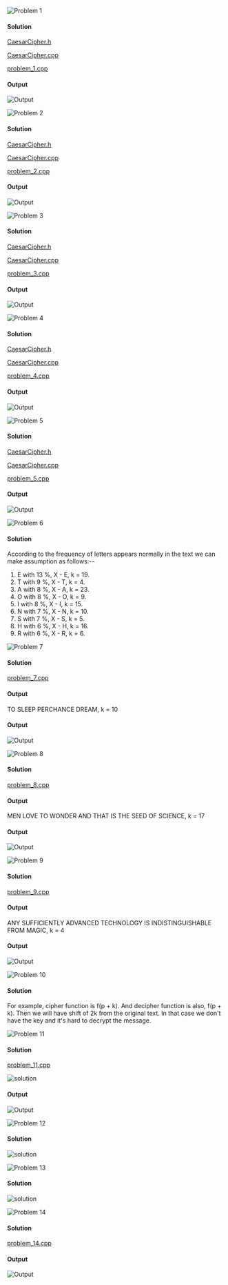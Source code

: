 ![Problem 1](https://github.com/cpp-rakesh/DiscreteMathematicsAndItsApplications/blob/master/Chapter_4_Number_Theory_And_Cryptography/4.6_Cryptography/Exercises/repo/problem_1.jpg)

#### Solution

[CaesarCipher.h](https://github.com/cpp-rakesh/DiscreteMathematicsAndItsApplications/blob/master/Chapter_4_Number_Theory_And_Cryptography/4.6_Cryptography/Exercises/repo/CaesarCipher.h)

[CaesarCipher.cpp](https://github.com/cpp-rakesh/DiscreteMathematicsAndItsApplications/blob/master/Chapter_4_Number_Theory_And_Cryptography/4.6_Cryptography/Exercises/repo/CaesarCipher.cpp)

[problem_1.cpp](https://github.com/cpp-rakesh/DiscreteMathematicsAndItsApplications/blob/master/Chapter_4_Number_Theory_And_Cryptography/4.6_Cryptography/Exercises/repo/problem_1.cpp)

#### Output
![Output](https://github.com/cpp-rakesh/DiscreteMathematicsAndItsApplications/blob/master/Chapter_4_Number_Theory_And_Cryptography/4.6_Cryptography/Exercises/repo/output_1.jpg)


![Problem 2](https://github.com/cpp-rakesh/DiscreteMathematicsAndItsApplications/blob/master/Chapter_4_Number_Theory_And_Cryptography/4.6_Cryptography/Exercises/repo/problem_2.jpg)

#### Solution

[CaesarCipher.h](https://github.com/cpp-rakesh/DiscreteMathematicsAndItsApplications/blob/master/Chapter_4_Number_Theory_And_Cryptography/4.6_Cryptography/Exercises/repo/CaesarCipher.h)

[CaesarCipher.cpp](https://github.com/cpp-rakesh/DiscreteMathematicsAndItsApplications/blob/master/Chapter_4_Number_Theory_And_Cryptography/4.6_Cryptography/Exercises/repo/CaesarCipher.cpp)

[problem_2.cpp](https://github.com/cpp-rakesh/DiscreteMathematicsAndItsApplications/blob/master/Chapter_4_Number_Theory_And_Cryptography/4.6_Cryptography/Exercises/repo/problem_2.cpp)

#### Output
![Output](https://github.com/cpp-rakesh/DiscreteMathematicsAndItsApplications/blob/master/Chapter_4_Number_Theory_And_Cryptography/4.6_Cryptography/Exercises/repo/output_2.jpg)


![Problem 3](https://github.com/cpp-rakesh/DiscreteMathematicsAndItsApplications/blob/master/Chapter_4_Number_Theory_And_Cryptography/4.6_Cryptography/Exercises/repo/problem_3.jpg)

#### Solution

[CaesarCipher.h](https://github.com/cpp-rakesh/DiscreteMathematicsAndItsApplications/blob/master/Chapter_4_Number_Theory_And_Cryptography/4.6_Cryptography/Exercises/repo/CaesarCipher.h)

[CaesarCipher.cpp](https://github.com/cpp-rakesh/DiscreteMathematicsAndItsApplications/blob/master/Chapter_4_Number_Theory_And_Cryptography/4.6_Cryptography/Exercises/repo/CaesarCipher.cpp)

[problem_3.cpp](https://github.com/cpp-rakesh/DiscreteMathematicsAndItsApplications/blob/master/Chapter_4_Number_Theory_And_Cryptography/4.6_Cryptography/Exercises/repo/problem_3.cpp)

#### Output
![Output](https://github.com/cpp-rakesh/DiscreteMathematicsAndItsApplications/blob/master/Chapter_4_Number_Theory_And_Cryptography/4.6_Cryptography/Exercises/repo/output_3.jpg)



![Problem 4](https://github.com/cpp-rakesh/DiscreteMathematicsAndItsApplications/blob/master/Chapter_4_Number_Theory_And_Cryptography/4.6_Cryptography/Exercises/repo/problem_4.jpg)

#### Solution

[CaesarCipher.h](https://github.com/cpp-rakesh/DiscreteMathematicsAndItsApplications/blob/master/Chapter_4_Number_Theory_And_Cryptography/4.6_Cryptography/Exercises/repo/CaesarCipher.h)

[CaesarCipher.cpp](https://github.com/cpp-rakesh/DiscreteMathematicsAndItsApplications/blob/master/Chapter_4_Number_Theory_And_Cryptography/4.6_Cryptography/Exercises/repo/CaesarCipher.cpp)

[problem_4.cpp](https://github.com/cpp-rakesh/DiscreteMathematicsAndItsApplications/blob/master/Chapter_4_Number_Theory_And_Cryptography/4.6_Cryptography/Exercises/repo/problem_4.cpp)

#### Output
![Output](https://github.com/cpp-rakesh/DiscreteMathematicsAndItsApplications/blob/master/Chapter_4_Number_Theory_And_Cryptography/4.6_Cryptography/Exercises/repo/output_4.jpg)


![Problem 5](https://github.com/cpp-rakesh/DiscreteMathematicsAndItsApplications/blob/master/Chapter_4_Number_Theory_And_Cryptography/4.6_Cryptography/Exercises/repo/problem_5.jpg)

#### Solution

[CaesarCipher.h](https://github.com/cpp-rakesh/DiscreteMathematicsAndItsApplications/blob/master/Chapter_4_Number_Theory_And_Cryptography/4.6_Cryptography/Exercises/repo/CaesarCipher.h)

[CaesarCipher.cpp](https://github.com/cpp-rakesh/DiscreteMathematicsAndItsApplications/blob/master/Chapter_4_Number_Theory_And_Cryptography/4.6_Cryptography/Exercises/repo/CaesarCipher.cpp)

[problem_5.cpp](https://github.com/cpp-rakesh/DiscreteMathematicsAndItsApplications/blob/master/Chapter_4_Number_Theory_And_Cryptography/4.6_Cryptography/Exercises/repo/problem_5.cpp)

#### Output
![Output](https://github.com/cpp-rakesh/DiscreteMathematicsAndItsApplications/blob/master/Chapter_4_Number_Theory_And_Cryptography/4.6_Cryptography/Exercises/repo/output_5.jpg)


![Problem 6](https://github.com/cpp-rakesh/DiscreteMathematicsAndItsApplications/blob/master/Chapter_4_Number_Theory_And_Cryptography/4.6_Cryptography/Exercises/repo/problem_6.jpg)

#### Solution
According to the frequency of letters appears normally in the text we can make assumption as follows:--
1. E with 13 %, X - E, k = 19.
2. T with  9 %, X - T, k =  4.
3. A with  8 %, X - A, k = 23.
4. O with  8 %, X - O, k =  9.
5. I with  8 %, X - I, k = 15.
6. N with  7 %, X - N, k = 10.
7. S with  7 %, X - S, k =  5.
8. H with  6 %, X - H, k = 16.
9. R with  6 %, X - R, k =  6.


![Problem 7](https://github.com/cpp-rakesh/DiscreteMathematicsAndItsApplications/blob/master/Chapter_4_Number_Theory_And_Cryptography/4.6_Cryptography/Exercises/repo/problem_7.jpg)

#### Solution
[problem_7.cpp](https://github.com/cpp-rakesh/DiscreteMathematicsAndItsApplications/blob/master/Chapter_4_Number_Theory_And_Cryptography/4.6_Cryptography/Exercises/repo/problem_7.cpp)

#### Output
TO SLEEP PERCHANCE DREAM, k = 10

#### Output
![Output](https://github.com/cpp-rakesh/DiscreteMathematicsAndItsApplications/blob/master/Chapter_4_Number_Theory_And_Cryptography/4.6_Cryptography/Exercises/repo/output_7.jpg)


![Problem 8](https://github.com/cpp-rakesh/DiscreteMathematicsAndItsApplications/blob/master/Chapter_4_Number_Theory_And_Cryptography/4.6_Cryptography/Exercises/repo/problem_8.jpg)

#### Solution
[problem_8.cpp](https://github.com/cpp-rakesh/DiscreteMathematicsAndItsApplications/blob/master/Chapter_4_Number_Theory_And_Cryptography/4.6_Cryptography/Exercises/repo/problem_8.cpp)

#### Output
MEN LOVE TO WONDER AND THAT IS THE SEED OF SCIENCE, k = 17

#### Output
![Output](https://github.com/cpp-rakesh/DiscreteMathematicsAndItsApplications/blob/master/Chapter_4_Number_Theory_And_Cryptography/4.6_Cryptography/Exercises/repo/output_8.jpg)


![Problem 9](https://github.com/cpp-rakesh/DiscreteMathematicsAndItsApplications/blob/master/Chapter_4_Number_Theory_And_Cryptography/4.6_Cryptography/Exercises/repo/problem_9.jpg)

#### Solution
[problem_9.cpp](https://github.com/cpp-rakesh/DiscreteMathematicsAndItsApplications/blob/master/Chapter_4_Number_Theory_And_Cryptography/4.6_Cryptography/Exercises/repo/problem_9.cpp)

#### Output
ANY SUFFICIENTLY ADVANCED TECHNOLOGY IS INDISTINGUISHABLE FROM MAGIC, k = 4

#### Output
![Output](https://github.com/cpp-rakesh/DiscreteMathematicsAndItsApplications/blob/master/Chapter_4_Number_Theory_And_Cryptography/4.6_Cryptography/Exercises/repo/output_9.jpg)


![Problem 10](https://github.com/cpp-rakesh/DiscreteMathematicsAndItsApplications/blob/master/Chapter_4_Number_Theory_And_Cryptography/4.6_Cryptography/Exercises/repo/problem_10.jpg)

#### Solution
For example, cipher function is f(p + k).
And decipher function is also,  f(p + k).
Then we will have shift of 2k from the original text. In that case we don't have the key and it's hard to decrypt the message.


![Problem 11](https://github.com/cpp-rakesh/DiscreteMathematicsAndItsApplications/blob/master/Chapter_4_Number_Theory_And_Cryptography/4.6_Cryptography/Exercises/repo/problem_11.jpg)

#### Solution
[problem_11.cpp](https://github.com/cpp-rakesh/DiscreteMathematicsAndItsApplications/blob/master/Chapter_4_Number_Theory_And_Cryptography/4.6_Cryptography/Exercises/repo/problem_11.cpp)

![solution](https://github.com/cpp-rakesh/DiscreteMathematicsAndItsApplications/blob/master/Chapter_4_Number_Theory_And_Cryptography/4.6_Cryptography/Exercises/repo/solution_11.jpg)


#### Output
![Output](https://github.com/cpp-rakesh/DiscreteMathematicsAndItsApplications/blob/master/Chapter_4_Number_Theory_And_Cryptography/4.6_Cryptography/Exercises/repo/output_11.jpg)


![Problem 12](https://github.com/cpp-rakesh/DiscreteMathematicsAndItsApplications/blob/master/Chapter_4_Number_Theory_And_Cryptography/4.6_Cryptography/Exercises/repo/problem_12.jpg)

#### Solution
![solution](https://github.com/cpp-rakesh/DiscreteMathematicsAndItsApplications/blob/master/Chapter_4_Number_Theory_And_Cryptography/4.6_Cryptography/Exercises/repo/solution_12.jpg)


![Problem 13](https://github.com/cpp-rakesh/DiscreteMathematicsAndItsApplications/blob/master/Chapter_4_Number_Theory_And_Cryptography/4.6_Cryptography/Exercises/repo/problem_13.jpg)

#### Solution
![solution](https://github.com/cpp-rakesh/DiscreteMathematicsAndItsApplications/blob/master/Chapter_4_Number_Theory_And_Cryptography/4.6_Cryptography/Exercises/repo/solution_13.jpg)


![Problem 14](https://github.com/cpp-rakesh/DiscreteMathematicsAndItsApplications/blob/master/Chapter_4_Number_Theory_And_Cryptography/4.6_Cryptography/Exercises/repo/problem_14.jpg)

#### Solution
[problem_14.cpp](https://github.com/cpp-rakesh/DiscreteMathematicsAndItsApplications/blob/master/Chapter_4_Number_Theory_And_Cryptography/4.6_Cryptography/Exercises/repo/problem_14.cpp)

#### Output
![Output](https://github.com/cpp-rakesh/DiscreteMathematicsAndItsApplications/blob/master/Chapter_4_Number_Theory_And_Cryptography/4.6_Cryptography/Exercises/repo/output_14.jpg)

